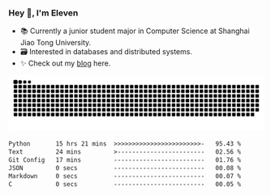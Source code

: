 ### Hey 👋, I'm Eleven

- 📚 Currently a junior student major in Computer Science at Shanghai Jiao Tong University.
- 🗃️ Interested in databases and distributed systems.
- ✨ Check out my [blog](https://blog.eleven.wiki) here.

![github contribution grid snake animation](https://raw.githubusercontent.com/El-even-11/El-even-11/output/github-contribution-grid-snake.svg)

<!--START_SECTION:waka-->

```text
Python       15 hrs 21 mins  >>>>>>>>>>>>>>>>>>>>>>>>-   95.43 %
Text         24 mins         >------------------------   02.56 %
Git Config   17 mins         -------------------------   01.76 %
JSON         0 secs          -------------------------   00.08 %
Markdown     0 secs          -------------------------   00.07 %
C            0 secs          -------------------------   00.05 %
```

<!--END_SECTION:waka-->
